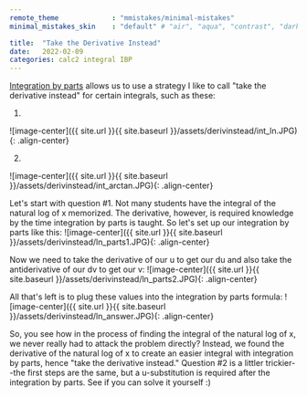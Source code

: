```yaml
---
remote_theme             : "mmistakes/minimal-mistakes"
minimal_mistakes_skin    : "default" # "air", "aqua", "contrast", "dark", "dirt", "neon", "mint", "plum", "sunrise"

title:  "Take the Derivative Instead"
date:   2022-02-09
categories: calc2 integral IBP
---
```

[Integration by parts](https://www.mathsisfun.com/calculus/integration-by-parts.html) allows us to use a strategy I like to call "take the derivative instead" for certain integrals, such as these:

1)
![image-center]({{ site.url }}{{ site.baseurl }}/assets/derivinstead/int_ln.JPG){: .align-center}

2)
![image-center]({{ site.url }}{{ site.baseurl }}/assets/derivinstead/int_arctan.JPG){: .align-center}


Let's start with question #1.  Not many students have the integral of the natural log of x memorized.  The derivative, however, is required knowledge by the time integration by parts is taught.  So let's set up our integration by parts like this:
![image-center]({{ site.url }}{{ site.baseurl }}/assets/derivinstead/ln_parts1.JPG){: .align-center}

Now we need to take the derivative of our u to get our du and also take the antiderivative of our dv to get our v:
![image-center]({{ site.url }}{{ site.baseurl }}/assets/derivinstead/ln_parts2.JPG){: .align-center}

All that's left is to plug these values into the integration by parts formula:
![image-center]({{ site.url }}{{ site.baseurl }}/assets/derivinstead/ln_answer.JPG){: .align-center}

So, you see how in the process of finding the integral of the natural log of x, we never really had to attack the problem directly?  Instead, we found the derivative of the natural log of x to create an easier integral with integration by parts, hence "take the derivative instead."  Question #2 is a littler trickier--the first steps are the same, but a u-substitution is required after the integration by parts.  See if you can solve it yourself :)